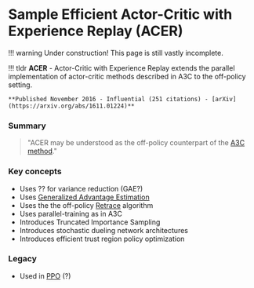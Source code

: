 # Sample Efficient Actor-Critic with Experience Replay (ACER)

!!! warning
    Under construction! This page is still vastly incomplete.

!!! tldr
    **ACER** - Actor-Critic with Experience Replay extends the parallel implementation of actor-critic methods described in A3C to the off-policy setting.

    **Published November 2016 - Influential (251 citations) - [arXiv](https://arxiv.org/abs/1611.01224)**

### Summary

> "ACER may be understood as the off-policy counterpart of the [A3C method](a3c.md)."

### Key concepts

- Uses ?? for variance reduction (GAE?)
- Uses [Generalized Advantage Estimation](generalized-advantage-estimation.md)
- Uses the the off-policy [Retrace](retrace.md) algorithm
- Uses parallel-training as in A3C
- Introduces Truncated Importance Sampling
- Introduces stochastic dueling network architectures
- Introduces efficient trust region policy optimization

### Legacy
- Used in [PPO](proximal-policy-optimization.md) (?)